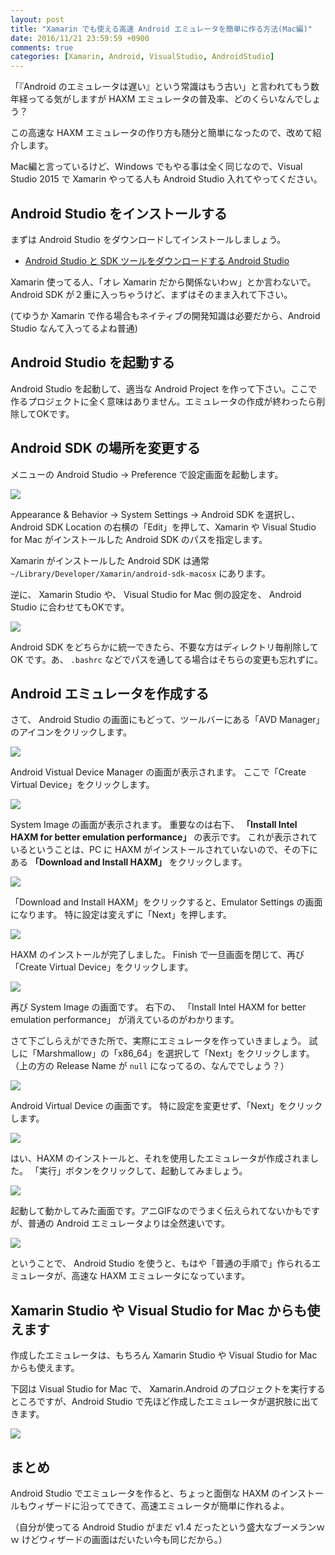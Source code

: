 ```yaml
---
layout: post
title: "Xamarin でも使える高速 Android エミュレータを簡単に作る方法(Mac編)"
date: 2016/11/21 23:59:59 +0900
comments: true
categories: [Xamarin, Android, VisualStudio, AndroidStudio]
---
```

「『Android のエミュレータは遅い』という常識はもう古い」と言われてもう数年経ってる気がしますが HAXM エミュレータの普及率、どのくらいなんでしょう？

<!--more-->

この高速な HAXM エミュレータの作り方も随分と簡単になったので、改めて紹介します。

Mac編と言っているけど、Windows でもやる事は全く同じなので、Visual Studio 2015 で Xamarin やってる人も Android Studio 入れてやってください。

## Android Studio をインストールする

まずは Android Studio をダウンロードしてインストールしましょう。

* [Android Studio と SDK ツールをダウンロードする Android Studio](https://developer.android.com/studio/index.html?hl=ja)

Xamarin 使ってる人、「オレ Xamarin だから関係ないわｗ」とか言わないで。
Android SDK が２重に入っちゃうけど、まずはそのまま入れて下さい。

(てゆうか Xamarin で作る場合もネイティブの開発知識は必要だから、Android Studio なんて入ってるよね普通)

## Android Studio を起動する

Android Studio を起動して、適当な Android Project を作って下さい。ここで作るプロジェクトに全く意味はありません。エミュレータの作成が終わったら削除してOKです。

## Android SDK の場所を変更する

メニューの Android Studio -> Preference で設定画面を起動します。

![](https://dl.dropboxusercontent.com/u/264530/qiita/making_android_haxm_emulator_01.png)

Appearance & Behavior -> System Settings -> Android SDK を選択し、Android SDK Location の右横の「Edit」を押して、Xamarin や Visual Studio for Mac がインストールした Android SDK のパスを指定します。

Xamarin がインストールした Android SDK は通常 ``~/Library/Developer/Xamarin/android-sdk-macosx`` にあります。

逆に、 Xamarin Studio や、 Visual Studio for Mac 側の設定を、 Android Studio に合わせてもOKです。

![](https://dl.dropboxusercontent.com/u/264530/qiita/making_android_haxm_emulator_02.png)

Android SDK をどちらかに統一できたら、不要な方はディレクトリ毎削除して OK です。あ、 ``.bashrc`` などでパスを通してる場合はそちらの変更も忘れずに。

## Android エミュレータを作成する

さて、 Android Studio の画面にもどって、ツールバーにある「AVD Manager」のアイコンをクリックします。

![](https://dl.dropboxusercontent.com/u/264530/qiita/making_android_haxm_emulator_a.png)

Android Vistual Device Manager の画面が表示されます。
ここで「Create Virtual Device」をクリックします。

![](https://dl.dropboxusercontent.com/u/264530/qiita/making_android_haxm_emulator_b.png)

System Image の画面が表示されます。
重要なのは右下、 **「Install Intel HAXM for better emulation performance」** の表示です。
これが表示されているということは、PC に HAXM がインストールされていないので、その下にある **「Download and Install HAXM」** をクリックします。

![](https://dl.dropboxusercontent.com/u/264530/qiita/making_android_haxm_emulator_c.png)

「Download and Install HAXM」をクリックすると、Emulator Settings の画面になります。
特に設定は変えずに「Next」を押します。

![](https://dl.dropboxusercontent.com/u/264530/qiita/making_android_haxm_emulator_d.png)

HAXM のインストールが完了しました。
Finish で一旦画面を閉じて、再び「Create Virtual Device」をクリックします。

![](https://dl.dropboxusercontent.com/u/264530/qiita/making_android_haxm_emulator_e.png)

再び System Image の画面です。
右下の、 「Install Intel HAXM for better emulation performance」 が消えているのがわかります。

さて下ごしらえができた所で、実際にエミュレータを作っていきましょう。
試しに「Marshmallow」の「x86_64」を選択して「Next」をクリックします。
（上の方の Release Name が ``null`` になってるの、なんででしょう？）

![](https://dl.dropboxusercontent.com/u/264530/qiita/making_android_haxm_emulator_f.png)

Android Virtual Device の画面です。
特に設定を変更せず、「Next」をクリックします。

![](https://dl.dropboxusercontent.com/u/264530/qiita/making_android_haxm_emulator_g.png)

はい、HAXM のインストールと、それを使用したエミュレータが作成されました。
「実行」ボタンをクリックして、起動してみましょう。

![](https://dl.dropboxusercontent.com/u/264530/qiita/making_android_haxm_emulator_h.png)

起動して動かしてみた画面です。アニGIFなのでうまく伝えられてないかもですが、普通の Android エミュレータよりは全然速いです。

![](https://dl.dropboxusercontent.com/u/264530/qiita/making_android_haxm_emulator_03.gif)

ということで、 Android Studio を使うと、もはや「普通の手順で」作られるエミュレータが、高速な HAXM エミュレータになっています。

## Xamarin Studio や Visual Studio for Mac からも使えます

作成したエミュレータは、もちろん Xamarin Studio や Visual Studio for Mac からも使えます。

下図は Visual Studio for Mac で、 Xamarin.Android のプロジェクトを実行するところですが、Android Studio で先ほど作成したエミュレータが選択肢に出てきます。

![](https://dl.dropboxusercontent.com/u/264530/qiita/making_android_haxm_emulator_i.png)

## まとめ

Android Studio でエミュレータを作ると、ちょっと面倒な HAXM のインストールもウィザードに沿ってできて、高速エミュレータが簡単に作れるよ。

（自分が使ってる Android Studio がまだ v1.4 だったという盛大なブーメランｗｗ けどウィザードの画面はだいたい今も同じだから。）